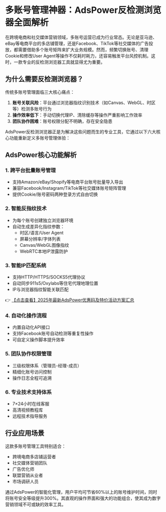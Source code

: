 # 多账号管理神器：AdsPower反检测浏览器全面解析

在跨境电商和社交媒体营销领域，多账号运营已成为行业常态。无论是亚马逊、eBay等电商平台的多店铺管理，还是Facebook、TikTok等社交媒体的广告投放，都需要借助多个账号矩阵来扩大业务规模。然而，频繁切换账号、清理Cookie和修改User Agent等操作不仅耗时耗力，还容易触发平台风控机制。这时，一款专业的反检测浏览器工具就显得尤为重要。

## 为什么需要反检测浏览器？

传统多账号管理面临三大核心痛点：
1. **账号关联风险**：平台通过浏览器指纹识别技术（如Canvas、WebGL、时区等）检测多账号行为
2. **操作效率低下**：手动切换代理IP、清除缓存等操作严重影响工作效率
3. **团队协作困难**：账号权限分配不明确，存在安全隐患

AdsPower反检测浏览器正是为解决这些问题而生的专业工具，它通过以下六大核心功能重新定义多账号管理体验：

## AdsPower核心功能解析

### 1. 跨平台批量账号管理
- 支持Amazon/eBay/Shopify等电商平台账号批量导入导出
- 兼容Facebook/Instagram/TikTok等社交媒体账号矩阵管理
- 提供Cookie/账号密码两种登录方式自由切换

### 2. 智能反指纹技术
- 为每个账号创建独立浏览器环境
- 自动生成差异化指纹参数：
  - 时区/语言/User Agent
  - 屏幕分辨率/字体列表
  - Canvas/WebGL图像指纹
  - WebRTC本地IP泄露防护

### 3. 智能IP匹配系统
- 支持HTTP/HTTPS/SOCKS5代理协议
- 自动同步911s5/Oxylabs等住宅代理地理位置
- IP与浏览器指纹智能关联匹配

👉 [【点击查看】2025年最新AdsPower优惠码及特价活动方案汇总](https://bit.ly/adspower_free)

### 4. 自动化操作流程
- 内置自动化API接口
- 支持Facebook账号自动检测等重复性操作
- 可自定义操作脚本提升效率

### 5. 团队协作权限管理
- 三级权限体系（管理员-经理-成员）
- 精细化账号访问控制
- 操作日志全程可追溯

### 6. 专业技术支持体系
- 7×24小时在线客服
- 高清视频教程库
- 远程技术指导服务

## 行业应用场景

这款多账号管理工具特别适合：
- 跨境电商多店铺运营者
- 社交媒体营销团队
- 广告优化师
- 联盟营销从业者
- 市场调研人员

通过AdsPower的智能化管理，用户平均可节省60%以上的账号维护时间，同时将账号安全等级提升300%。其直观的操作界面和强大的功能组合，使其成为数字营销领域不可或缺的效率工具。